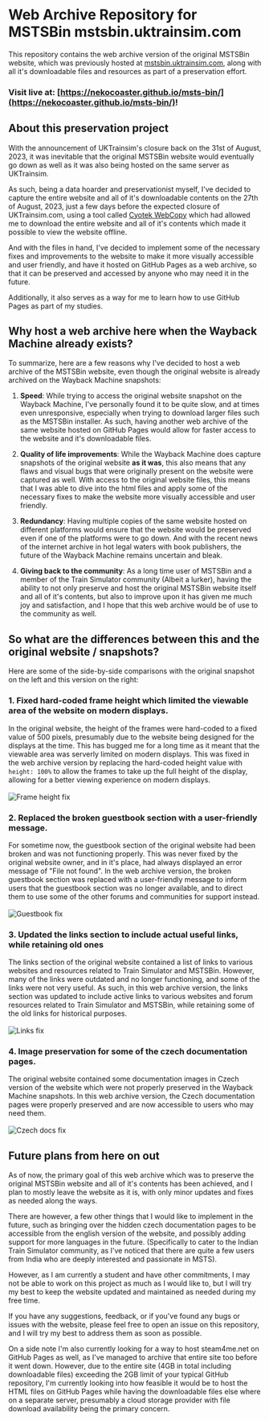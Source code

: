 # Web Archive Repository for MSTSBin mstsbin.uktrainsim.com

This repository contains the web archive version of the original MSTSBin website, which was previously hosted at [mstsbin.uktrainsim.com](http://mstsbin.uktrainsim.com), along with all it's downloadable files and resources as part of a preservation effort.

### Visit live at: [https://nekocoaster.github.io/msts-bin/](https://nekocoaster.github.io/msts-bin/)!

## About this preservation project
With the announcement of UKTrainsim's closure back on the 31st of August, 2023, it was inevitable that the original MSTSBin website would eventually go down as well as it was also being hosted on the same server as UKTrainsim.

As such, being a data hoarder and preservationist myself, I've decided to capture the entire website and all of it's downloadable contents on the 27th of August, 2023, just a few days before the expected closure of UKTrainsim.com, using a tool called [Cyotek WebCopy](https://www.cyotek.com/cyotek-webcopy) which had allowed me to download the entire website and all of it's contents which made it possible to view the website offline.

And with the files in hand, I've decided to implement some of the necessary fixes and improvements to the website to make it more visually accessible and user friendly, and have it hosted on GitHub Pages as a web archive, so that it can be preserved and accessed by anyone who may need it in the future. 

Additionally, it also serves as a way for me to learn how to use GitHub Pages as part of my studies.

## Why host a web archive here when the Wayback Machine already exists?

To summarize, here are a few reasons why I've decided to host a web archive of the MSTSBin website, even though the original website is already archived on the Wayback Machine snapshots:

1. **Speed**: While trying to access the original website snapshot on the Wayback Machine, I've personally found it to be quite slow, and at times even unresponsive, especially when trying to download larger files such as the MSTSBin installer. As such, having another web archive of the same website hosted on GitHub Pages would allow for faster access to the website and it's downloadable files.

2. **Quality of life improvements**: While the Wayback Machine does capture snapshots of the original website **as it was**, this also means that any flaws and visual bugs that were originally present on the website were captured as well. With access to the original website files, this means that I was able to dive into the html files and apply some of the necessary fixes to make the website more visually accessible and user friendly.

3. **Redundancy**: Having multiple copies of the same website hosted on different platforms would ensure that the website would be preserved even if one of the platforms were to go down. And with the recent news of the internet archive in hot legal waters with book publishers, the future of the Wayback Machine remains uncertain and bleak.

4. **Giving back to the community**: As a long time user of MSTSBin and a member of the Train Simulator community (Albeit a lurker), having the ability to not only preserve and host the original MSTSBin website itself and all of it's contents, but also to improve upon it has given me much joy and satisfaction, and I hope that this web archive would be of use to the community as well.

## So what are the differences between this and the original website / snapshots?

Here are some of the side-by-side comparisons with the original snapshot on the left and this version on the right:

### 1. Fixed hard-coded frame height which limited the viewable area of the website on modern displays.
In the original website, the height of the frames were hard-coded to a fixed value of 500 pixels, presumably due to the website being designed for the displays at the time. This has bugged me for a long time as it meant that the viewable area was serverly limited on modern displays. This was fixed in the web archive version by replacing the hard-coded height value with `height: 100%` to allow the frames to take up the full height of the display, allowing for a better viewing experience on modern displays.<br> <br>
![Frame height fix](/git_docs/frameheightfix.png)

### 2. Replaced the broken guestbook section with a user-friendly message. 
For sometime now, the guestbook section of the original website had been broken and was not functioning properly. This was never fixed by the original website owner, and in it's place, had always displayed an error message of "File not found". In the web archive version, the broken guestbook section was replaced with a user-friendly message to inform users that the guestbook section was no longer available, and to direct them to use some of the other forums and communities for support instead.
<br><br> ![Guestbook fix](/git_docs/guestbookfix.png)


### 3. Updated the links section to include actual useful links, while retaining old ones

The links section of the original website contained a list of links to various websites and resources related to Train Simulator and MSTSBin. However, many of the links were outdated and no longer functioning, and some of the links were not very useful. As such, in this web archive version, the links section was updated to include active links to various websites and forum resources related to Train Simulator and MSTSBin, while retaining some of the old links for historical purposes.
<br><br> ![Links fix](/git_docs/linksfix.png)

### 4. Image preservation for some of the czech documentation pages.
The original website contained some documentation images in Czech version of the website which were not properly preserved in the Wayback Machine snapshots. In this web archive version, the Czech documentation pages were properly preserved and are now accessible to users who may need them.
<br><br> ![Czech docs fix](/git_docs/czechdocsfix.png)

## Future plans from here on out
As of now, the primary goal of this web archive which was to preserve the original MSTSBin website and all of it's contents has been achieved, and I plan to mostly leave the website as it is, with only minor updates and fixes as needed along the ways.

There are however, a few other things that I would like to implement in the future, such as bringing over the hidden czech documentation pages to be accessible from the english version of the website, and possibly adding support for more languages in the future. (Specifically to cater to the Indian Train Simulator community, as I've noticed that there are quite a few users from India who are deeply interested and passionate in MSTS).

However, as I am currently a student and have other commitments, I may not be able to work on this project as much as I would like to, but I will try my best to keep the website updated and maintained as needed during my free time.

If you have any suggestions, feedback, or if you've found any bugs or issues with the website, please feel free to open an issue on this repository, and I will try my best to address them as soon as possible.

On a side note I'm also currently looking for a way to host steam4me.net on GitHub Pages as well, as I've managed to archive that entire site too before it went down. However, due to the entire site (4GB in total including downloadable files) exceeding the 2GB limit of your typical GitHub repository, I'm currently looking into how feasible it would be to host the HTML files on GitHub Pages while having the downloadable files else where on a separate server, presumably a cloud storage provider with file download availability being the primary concern.
